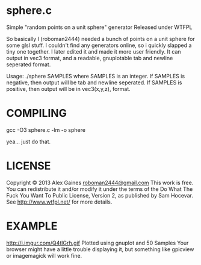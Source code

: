 sphere.c
==========

Simple "random points on a unit sphere" generator
Released under WTFPL

So basically I (roboman2444) needed a bunch of points on a unit sphere for some glsl stuff.
I couldn't find any generators online, so i quickly slapped a tiny one together.
I later edited it and made it more user friendly.
It can output in vec3 format, and a readable, gnuplotable tab and newline seperated format.

Usage: ./sphere SAMPLES where SAMPLES is an integer. If SAMPLES is negative, then output will be tab and newline seperated. If SAMPLES is positive, then output will be in vec3(x,y,z), format.

COMPILING
=========
gcc -O3 sphere.c -lm -o sphere

yea... just do that.

LICENSE
==========
Copyright © 2013 Alex Gaines <roboman2444@gmail.com>
This work is free. You can redistribute it and/or modify it under the
terms of the Do What The Fuck You Want To Public License, Version 2,
as published by Sam Hocevar. See http://www.wtfpl.net/ for more details.

EXAMPLE
=========
http://i.imgur.com/Q4tIGrh.gif
Plotted using gnuplot and 50 Samples
Your browser might have a little trouble displaying it, but something like gpicview or imagemagick will work fine.
